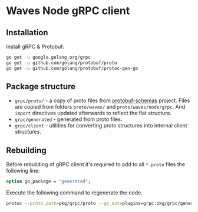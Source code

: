 # Waves Node gRPC client

## Installation

Install gRPC & Protobuf:

```bash
go get -u google.golang.org/grpc
go get -u github.com/golang/protobuf/proto
go get -u github.com/golang/protobuf/protoc-gen-go
```

## Package structure

* `grpc/proto/` - a copy of proto files from [protobuf-schemas](https://github.com/wavesplatform/protobuf-schemas) project. Files are copied from folders `proto/waves/` and `proto/waves/node/grpc`. And `import` directives updated afterwards to reflect the flat structure.
* `grpc/generated` - generated from proto files.
* `grpc/client` - utilities for converting proto structures into internal client structures.

## Rebuilding

Before rebuilding of gRPC client it's required to add to all `*.proto` files the following line:

```proto
option go_package = "generated";
```

Execute the following command to regenerate the code.

```bash
protoc --proto_path=pkg/grpc/proto --go_out=plugins=grpc:pkg/grpc/generated pkg/grpc/proto/*.proto
```
